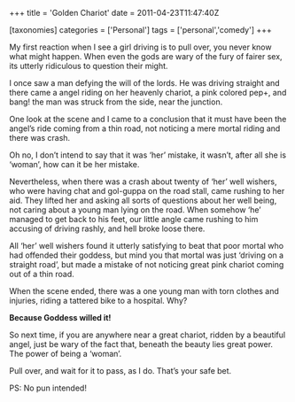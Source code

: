 +++
title = 'Golden Chariot'
date = 2011-04-23T11:47:40Z

[taxonomies]
categories = ['Personal']
tags = ['personal','comedy']
+++

My first reaction when I see a girl driving is to pull over, you never know what might happen. When even the gods are wary of the fury of fairer sex, its utterly ridiculous to question their might.

<!-- more -->

I once saw a man defying the will of the lords. He was driving straight and there came a angel riding on her heavenly chariot, a pink colored pep+, and bang! the man was struck from the side, near the junction.

One look at the scene and I came to a conclusion that it must have been the angel’s ride coming from a thin road, not noticing a mere mortal riding and there was crash. 

Oh no, I don’t intend to say that it was ‘her’ mistake, it wasn’t, after all she is ‘woman’, how can it be her mistake.

Nevertheless, when there was a crash about twenty of ‘her’ well wishers, who were having chat and gol-guppa on the road stall, came rushing to her aid. They lifted her and asking all sorts of questions about her well being, not caring about a young man lying on the road. When somehow ‘he’ managed to get back to his feet, our little angle came rushing to him accusing of driving rashly, and hell broke loose there. 

All ‘her’ well wishers found it utterly satisfying to beat that poor mortal who had offended their goddess, but mind you that mortal was just ‘driving on a straight road’, but made a mistake of not noticing great pink chariot coming out of a thin road.

When the scene ended, there was a one young man with torn clothes and injuries, riding a tattered bike to a hospital. Why?

**Because Goddess willed it!**

So next time, if you are anywhere near a great chariot, ridden by a beautiful angel, just be wary of the fact that, beneath the beauty lies great power. The power of being a ‘woman’.

Pull over, and wait for it to pass, as I do. That’s your safe bet.

PS: No pun intended!
